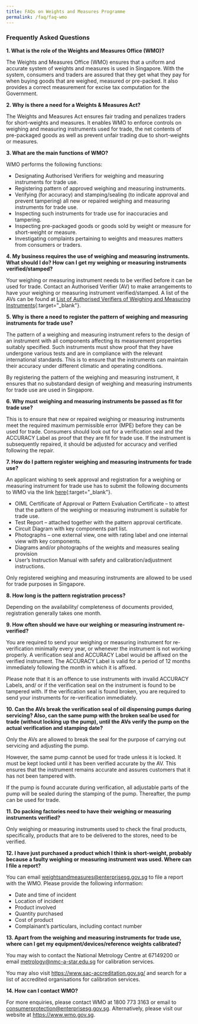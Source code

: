 ```yaml
---
title: FAQs on Weights and Measures Programme
permalink: /faq/faq-wmo
---
```

### Frequently Asked Questions

**1. What is the role of the Weights and Measures Office (WMO)?**

The Weights and Measures Office (WMO) ensures that a uniform and accurate system of weights and measures is used in Singapore. With the system, consumers and traders are assured that they get what they pay for when buying goods that are weighed, measured or pre-packed. It also provides a correct measurement for excise tax computation for the Government.

**2. Why is there a need for a Weights & Measures Act?**

The Weights and Measures Act ensures fair trading and penalizes traders for short-weights and measures. It enables WMO to enforce controls on weighing and measuring instruments used for trade, the net contents of pre-packaged goods as well as prevent unfair trading due to short-weights or measures.

**3. What are the main functions of WMO?**

WMO performs the following functions:

- Designating Authorised Verifiers for weighing and measuring instruments for trade use.
- Registering pattern of approved weighing and measuring instruments.
- Verifying (for accuracy) and stamping/sealing (to indicate approval and prevent tampering) all new or repaired weighing and measuring instruments for trade use.
- Inspecting such instruments for trade use for inaccuracies and tampering.
- Inspecting pre-packaged goods or goods sold by weight or measure for short-weight or measure.
- Investigating complaints pertaining to weights and measures matters from consumers or traders.

**4. My business requires the use of weighing and measuring instruments. What should I do? How can I get my weighing or measuring instruments verified/stamped?**

Your weighing or measuring instrument needs to be verified before it can be used for trade. Contact an Authorised Verifier (AV) to make arrangements to have your weighing or measuring instrument verified/stamped. A list of the AVs can be found at [List of Authorised Verifiers of Weighing and Measuring Instruments][1]{:target="_blank"}.

[1]:/files/businesses/authorised-verifiers-list.pdf

**5. Why is there a need to register the pattern of weighing and measuring instruments for trade use?**

The pattern of a weighing and measuring instrument refers to the design of an instrument with all components affecting its measurement properties suitably specified. Such instruments must show proof that they have undergone various tests and are in compliance with the relevant international standards. This is to ensure that the instruments can maintain their accuracy under different climatic and operating conditions.

By registering the pattern of the weighing and measuring instrument, it ensures that no substandard design of weighing and measuring instruments for trade use are used in Singapore.

**6. Why must weighing and measuring instruments be passed as fit for trade use?**

This is to ensure that new or repaired weighing or measuring instruments meet the required maximum permissible error (MPE) before they can be used for trade. Consumers should look out for a verification seal and the ACCURACY Label as proof that they are fit for trade use. If the instrument is subsequently repaired, it should be adjusted for accuracy and verified following the repair. 

**7. How do I pattern register weighing and measuring instruments for trade use?**

An applicant wishing to seek approval and registration for a weighing or measuring instrument for trade use has to submit the following documents to WMO via the link [here](https://www.go.gov.sg/pattern-registration){:target="_blank"}.
 
* OIML Certificate of Approval or Pattern Evaluation Certificate – to attest that the pattern of the weighing or measuring instrument is suitable for trade use. 
* Test Report – attached together with the pattern approval certificate. 
* Circuit Diagram with key components part list. 
* Photographs – one external view, one with rating label and one internal view with key components. 
* Diagrams and/or photographs of the weights and measures sealing provision 
* User’s Instruction Manual with safety and calibration/adjustment instructions. 

Only registered weighing and measuring instruments are allowed to be used for trade purposes in Singapore.

**8. How long is the pattern registration process?**
 
Depending on the availability/ completeness of documents provided, registration generally takes one month. 

**9. How often should we have our weighing or measuring instrument re-verified?**

You are required to send your weighing or measuring instrument for re-verification minimally every year, or whenever the instrument is not working properly. A verification seal and ACCURACY Label would be affixed on the verified instrument. The ACCURACY Label is valid for a period of 12 months immediately following the month in which it is affixed. 

Please note that it is an offence to use instruments with invalid ACCURACY Labels, and/ or if the verification seal on the instrument is found to be tampered with. If the verification seal is found broken, you are required to send your instruments for re-verification immediately. 

**10. Can the AVs break the verification seal of oil dispensing pumps during servicing? Also, can the same pump with the broken seal be used for trade (without locking up the pump), until the AVs verify the pump on the actual verification and stamping date?**
 
Only the AVs are allowed to break the seal for the purpose of carrying out servicing and adjusting the pump. 

However, the same pump cannot be used for trade unless it is locked. It must be kept locked until it has been verified accurate by the AV. This ensures that the instrument remains accurate and assures customers that it has not been tampered with. 

If the pump is found accurate during verification, all adjustable parts of the pump will be sealed during the stamping of the pump. Thereafter, the pump can be used for trade. 

**11. Do packing factories need to have their weighing or measuring instruments verified?** 

Only weighing or measuring instruments used to check the final products, specifically, products that are to be delivered to the stores, need to be verified. 

**12. I have just purchased a product which I think is short-weight, probably because a faulty weighing or measuring instrument was used. Where can I file a report?**
 
You can email weightsandmeasures@enterprisesg.gov.sg to file a report with the WMO. Please provide the following information: 
* Date and time of incident 
* Location of incident 
* Product involved 
* Quantity purchased 
* Cost of product 
* Complainant’s particulars, including contact number

**13. Apart from the weighing and measuring instruments for trade use, where can I get my equipment/devices/reference weights calibrated?**

You may wish to contact the National Metrology Centre at 67149200 or email metrology@nmc-a-star.edu.sg for calibration services.

You may also visit https://www.sac-accreditation.gov.sg/ and search for a list of accredited organisations for calibration services.  

**14. How can I contact WMO?** 

For more enquiries, please contact WMO at 1800 773 3163 or email to <consumerprotection@enterprisesg.gov.sg>. Alternatively, please visit our website at <https://www.wmo.gov.sg>.